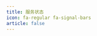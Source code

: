 ```yaml
---
title: 服务状态
icon: fa-regular fa-signal-bars
article: false
---
```


<StatusCheak />

<Statusissues />